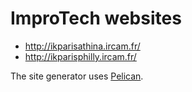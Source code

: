 # ImproTech websites

- http://ikparisathina.ircam.fr/
- http://ikparisphilly.ircam.fr/

The site generator uses [Pelican](https://blog.getpelican.com/).

